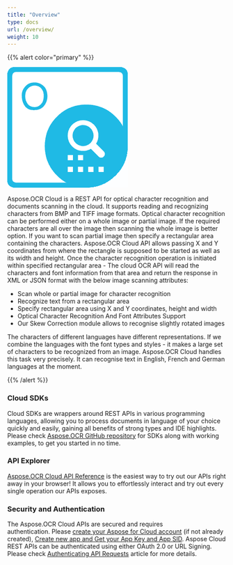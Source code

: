 ```yaml
---
title: "Overview"
type: docs
url: /overview/
weight: 10
---
```


{{% alert color="primary" %}} 

![todo:image_alt_text](overview_1.png)

Aspose.OCR Cloud is a REST API for optical character recognition and documents scanning in the cloud. It supports reading and recognizing characters from BMP and TIFF image formats. Optical character recognition can be performed either on a whole image or partial image. If the required characters are all over the image then scanning the whole image is better option. If you want to scan partial image then specify a rectangular area containing the characters. Aspose.OCR Cloud API allows passing X and Y coordinates from where the rectangle is supposed to be started as well as its width and height. Once the character recognition operation is initiated within specified rectangular area - The cloud OCR API will read the characters and font information from that area and return the response in XML or JSON format with the below image scanning attributes:

- Scan whole or partial image for character recognition
- Recognize text from a rectangular area
- Specify rectangular area using X and Y coordinates, height and width
- Optical Character Recognition And Font Attributes Support
- Our Skew Correction module allows to recognise slightly rotated images

The characters of different languages have different representations. If we combine the languages with the font types and styles - it makes a large set of characters to be recognized from an image. Aspose.OCR Cloud handles this task very precisely. It can recognise text in English, French and German languages at the moment.

{{% /alert %}} 
### **Cloud SDKs**
Cloud SDKs are wrappers around REST APIs in various programming languages, allowing you to process documents in language of your choice quickly and easily, gaining all benefits of strong types and IDE highlights. Please check [Aspose.OCR GitHub repository](https://github.com/aspose-ocr-cloud/) for SDKs along with working examples, to get you started in no time.
### **API Explorer**
[Aspose.OCR Cloud API Reference](https://apireference.aspose.cloud/ocr/) is the easiest way to try out our APIs right away in your browser! It allows you to effortlessly interact and try out every single operation our APIs exposes.
### **Security and Authentication**
The Aspose.OCR Cloud APIs are secured and requires authentication. Please [create your Aspose for Cloud account](https://docs.aspose.cloud/display/storagecloud/Creating+and+Managing+Account) (if not already created), [Create new app and Get your App Key and App SID](https://docs.aspose.cloud/display/storagecloud/Create+New+App+and+Get+App+Key+and+SID). Aspose Cloud REST APIs can be authenticated using either OAuth 2.0 or URL Signing. Please check [Authenticating API Requests](https://docs.aspose.cloud/display/storagecloud/Authenticating+API+Requests) article for more details.
